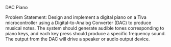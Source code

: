 DAC Piano

Problem Statement:
Design and implement a digital piano on a Tiva microcontroller using a Digital-to-Analog Converter (DAC) to produce musical notes. 
The system should generate audible tones corresponding to piano keys, and each key press should produce a specific frequency sound. 
The output from the DAC will drive a speaker or audio output device.

